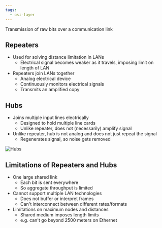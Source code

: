 ```yaml
---
tags:
  - osi-layer
---
```

Transmission of raw bits over a communication link

## Repeaters

- Used for solving distance limitation in LANs
	- Electrical signal becomes weaker as it travels, imposing limit on length of LAN
- Repeaters join LANs together
	- Analog electrical device
	- Continuously monitors electrical signals
	- Transmits an amplified copy

## Hubs

- Joins multiple input lines electrically
	- Designed to hold multiple line cards
	- Unlike repeater, does not (necessarily) amplify signal
- Unlike repeater, hub is not analog and does not just repeat the signal
	- Regenerates signal, so noise gets removed

![Hubs](hubs.png)

## Limitations of Repeaters and Hubs

- One large shared link
	- Each bit is sent everywhere
	- So aggregate throughput is limited
- Cannot support multiple LAN technologies
	- Does not buffer or interpret frames
	- Can't interconnect between different rates/formats
- Limitations on maximum nodes and distances
	- Shared medium imposes length limits
	- e.g. can't go beyond 2500 meters on Ethernet

